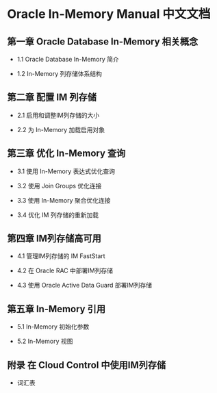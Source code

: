 # Oracle In-Memory Manual 中文文档

## 第一章 Oracle Database In-Memory 相关概念

* 1.1 Oracle Database In-Memory 简介

* 1.2 In-Memory 列存储体系结构

## 第二章 配置 IM 列存储

* 2.1 启用和调整IM列存储的大小

* 2.2 为 In-Memory 加载启用对象

## 第三章 优化 In-Memory 查询

* 3.1 使用 In-Memory 表达式优化查询

* 3.2 使用 Join Groups 优化连接

* 3.3 使用 In-Memory 聚合优化连接

* 3.4 优化 IM 列存储的重新加载

## 第四章 IM列存储高可用

* 4.1 管理IM列存储的 IM FastStart

* 4.2 在 Oracle RAC 中部署IM列存储

* 4.3 使用 Oracle Active Data Guard 部署IM列存储

## 第五章 In-Memory 引用

* 5.1 In-Memory 初始化参数

* 5.2 In-Memory 视图

## 附录 在 Cloud Control 中使用IM列存储

* 词汇表
